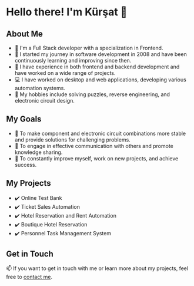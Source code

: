 # Hello there! I'm Kürşat 👋

## About Me

- 🔭 I'm a Full Stack developer with a specialization in Frontend.
- 🌱 I started my journey in software development in 2008 and have been continuously learning and improving since then.
- 👯 I have experience in both frontend and backend development and have worked on a wide range of projects.
- 💻 I have worked on desktop and web applications, developing various automation systems.
- 🧩 My hobbies include solving puzzles, reverse engineering, and electronic circuit design.

## My Goals

- 🚀 To make component and electronic circuit combinations more stable and provide solutions for challenging problems.
- 🤝 To engage in effective communication with others and promote knowledge sharing.
- 🌟 To constantly improve myself, work on new projects, and achieve success.

## My Projects

- ✔️ Online Test Bank
- ✔️ Ticket Sales Automation
- ✔️ Hotel Reservation and Rent Automation
- ✔️ Boutique Hotel Reservation
- ✔️ Personnel Task Management System

## Get in Touch

📫 If you want to get in touch with me or learn more about my projects, feel free to [contact me](mailto:dev.kursatsolmaz@gmail.com).

